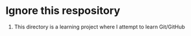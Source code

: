 # Ignore this respository

1. This directory is a learning project where I attempt to learn Git/GitHub